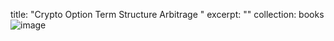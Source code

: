 title: "Crypto Option Term Structure Arbitrage "
excerpt: ""
collection: books
![image](https://user-images.githubusercontent.com/36789660/222986374-39d26f0c-1069-4826-9e12-a351ea994259.png)
